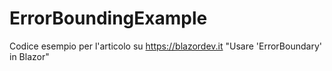# ErrorBoundingExample
Codice esempio per l'articolo su https://blazordev.it "Usare 'ErrorBoundary' in Blazor"
